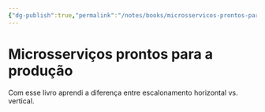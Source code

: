```yaml
---
{"dg-publish":true,"permalink":"/notes/books/microsservicos-prontos-para-a-producao/","dgHomeLink":true,"dgPassFrontmatter":false,"dgShowBacklinks":true,"dgShowLocalGraph":true}
---
```


# Microsserviços prontos para a produção


Com esse livro aprendi a diferença entre escalonamento horizontal vs. vertical.
